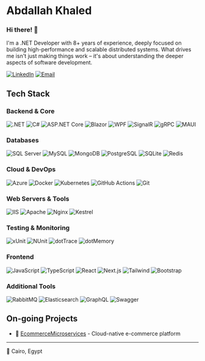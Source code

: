
# Abdallah Khaled

### Hi there! 👋

I'm a .NET Developer with 8+ years of experience, deeply focused on building high-performance and scalable distributed systems. What drives me isn't just making things work – it's about understanding the deeper aspects of software development.

[![LinkedIn](https://img.shields.io/badge/LinkedIn-0077B5?style=flat-square&logo=linkedin&logoColor=white)](https://www.linkedin.com/in/abdallah-khaled-97294822a/)
[![Email](https://img.shields.io/badge/Email-D14836?style=flat-square&logo=gmail&logoColor=white)](mailto:abdallah3010@hotmail.com)

## Tech Stack

### Backend & Core
![.NET](https://img.shields.io/badge/.NET-512BD4?style=flat-square&logo=.net&logoColor=white)
![C#](https://img.shields.io/badge/C%23-239120?style=flat-square&logo=c-sharp&logoColor=white)
![ASP.NET Core](https://img.shields.io/badge/ASP.NET%20Core-0067C5?style=flat-square&logo=.net&logoColor=white)
![Blazor](https://img.shields.io/badge/Blazor-512BD4?style=flat-square&logo=blazor&logoColor=white)
![WPF](https://img.shields.io/badge/WPF-0067C5?style=flat-square&logo=windows&logoColor=white)
![SignalR](https://img.shields.io/badge/SignalR-012456?style=flat-square&logo=.net&logoColor=white)
![gRPC](https://img.shields.io/badge/gRPC-244c5a?style=flat-square&logo=.net&logoColor=white)
![MAUI](https://img.shields.io/badge/MAUI-512BD4?style=flat-square&logo=.net&logoColor=white)

### Databases
![SQL Server](https://img.shields.io/badge/SQL%20Server-CC2927?style=flat-square&logo=microsoft-sql-server&logoColor=white)
![MySQL](https://img.shields.io/badge/MySQL-4479A1?style=flat-square&logo=mysql&logoColor=white)
![MongoDB](https://img.shields.io/badge/MongoDB-47A248?style=flat-square&logo=mongodb&logoColor=white)
![PostgreSQL](https://img.shields.io/badge/PostgreSQL-316192?style=flat-square&logo=postgresql&logoColor=white)
![SQLite](https://img.shields.io/badge/SQLite-07405E?style=flat-square&logo=sqlite&logoColor=white)
![Redis](https://img.shields.io/badge/Redis-DC382D?style=flat-square&logo=redis&logoColor=white)

### Cloud & DevOps
![Azure](https://img.shields.io/badge/Azure-0089D6?style=flat-square&logo=microsoft-azure&logoColor=white)
![Docker](https://img.shields.io/badge/Docker-2496ED?style=flat-square&logo=docker&logoColor=white)
![Kubernetes](https://img.shields.io/badge/Kubernetes-326CE5?style=flat-square&logo=kubernetes&logoColor=white)
![GitHub Actions](https://img.shields.io/badge/GitHub%20Actions-2088FF?style=flat-square&logo=github-actions&logoColor=white)
![Git](https://img.shields.io/badge/Git-F05032?style=flat-square&logo=git&logoColor=white)

### Web Servers & Tools
![IIS](https://img.shields.io/badge/IIS-5E5E5E?style=flat-square&logo=microsoft&logoColor=white)
![Apache](https://img.shields.io/badge/Apache-D22128?style=flat-square&logo=apache&logoColor=white)
![Nginx](https://img.shields.io/badge/Nginx-009639?style=flat-square&logo=nginx&logoColor=white)
![Kestrel](https://img.shields.io/badge/Kestrel-512BD4?style=flat-square&logo=.net&logoColor=white)

### Testing & Monitoring
![xUnit](https://img.shields.io/badge/xUnit-512BD4?style=flat-square&logo=.net&logoColor=white)
![NUnit](https://img.shields.io/badge/NUnit-008C6F?style=flat-square&logo=.net&logoColor=white)
![dotTrace](https://img.shields.io/badge/dotTrace-000000?style=flat-square&logo=jetbrains&logoColor=white)
![dotMemory](https://img.shields.io/badge/dotMemory-000000?style=flat-square&logo=jetbrains&logoColor=white)

### Frontend
![JavaScript](https://img.shields.io/badge/JavaScript-F7DF1E?style=flat-square&logo=javascript&logoColor=black)
![TypeScript](https://img.shields.io/badge/TypeScript-007ACC?style=flat-square&logo=typescript&logoColor=white)
![React](https://img.shields.io/badge/React-61DAFB?style=flat-square&logo=react&logoColor=black)
![Next.js](https://img.shields.io/badge/Next.js-000000?style=flat-square&logo=next.js&logoColor=white)
![Tailwind](https://img.shields.io/badge/Tailwind-38B2AC?style=flat-square&logo=tailwind-css&logoColor=white)
![Bootstrap](https://img.shields.io/badge/Bootstrap-7952B3?style=flat-square&logo=bootstrap&logoColor=white)

### Additional Tools
![RabbitMQ](https://img.shields.io/badge/RabbitMQ-FF6600?style=flat-square&logo=rabbitmq&logoColor=white)
![Elasticsearch](https://img.shields.io/badge/Elasticsearch-005571?style=flat-square&logo=elasticsearch&logoColor=white)
![GraphQL](https://img.shields.io/badge/GraphQL-E10098?style=flat-square&logo=graphql&logoColor=white)
![Swagger](https://img.shields.io/badge/Swagger-85EA2D?style=flat-square&logo=swagger&logoColor=black)

## On-going Projects

- 🚀 [EcommerceMicroservices](https://github.com/EAX3010/EcommerceMicroservices) - Cloud-native e-commerce platform


---

📍 Cairo, Egypt
